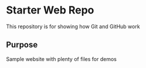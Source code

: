 # Starter Web Repo

This repository is for showing how Git and GitHub work


## Purpose

Sample website with plenty of files for demos

